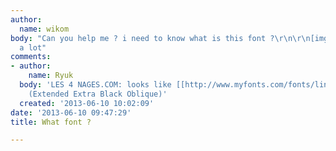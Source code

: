 ```yaml
---
author:
  name: wikom
body: "Can you help me ? i need to know what is this font ?\r\n\r\n[img:sites/default/files/old-images/4nages_6144.png]\r\n\r\nThanks
  a lot"
comments:
- author:
    name: Ryuk
  body: 'LES 4 NAGES.COM: looks like [[http://www.myfonts.com/fonts/linotype/univers|Univers]]
    (Extended Extra Black Oblique)'
  created: '2013-06-10 10:02:09'
date: '2013-06-10 09:47:29'
title: What font ?

---
```

